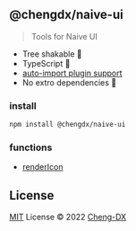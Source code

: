 ## @chengdx/naive-ui
> Tools for Naive UI

- Tree shakable 🌲
- TypeScript 🦕
- [auto-import plugin support](./src/autoImportPresets/index.md)
- No extro dependencies 🚀

### install
```sh
npm install @chengdx/naive-ui
```

### functions
- [renderIcon](./src/renderIcon/index.md)


## License
[MIT](./LICENSE) License © 2022 [Cheng-DX](https://github.com/Cheng-DX)
